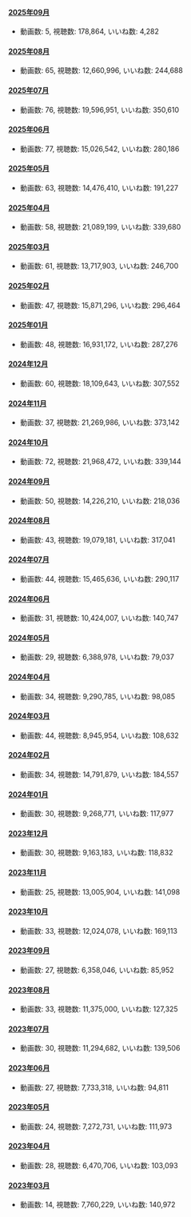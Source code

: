 #### [2025年09月](videos/202509 "wikilink")

-   動画数: 5, 視聴数: 178,864, いいね数: 4,282

#### [2025年08月](videos/202508 "wikilink")

-   動画数: 65, 視聴数: 12,660,996, いいね数: 244,688

#### [2025年07月](videos/202507 "wikilink")

-   動画数: 76, 視聴数: 19,596,951, いいね数: 350,610

#### [2025年06月](videos/202506 "wikilink")

-   動画数: 77, 視聴数: 15,026,542, いいね数: 280,186

#### [2025年05月](videos/202505 "wikilink")

-   動画数: 63, 視聴数: 14,476,410, いいね数: 191,227

#### [2025年04月](videos/202504 "wikilink")

-   動画数: 58, 視聴数: 21,089,199, いいね数: 339,680

#### [2025年03月](videos/202503 "wikilink")

-   動画数: 61, 視聴数: 13,717,903, いいね数: 246,700

#### [2025年02月](videos/202502 "wikilink")

-   動画数: 47, 視聴数: 15,871,296, いいね数: 296,464

#### [2025年01月](videos/202501 "wikilink")

-   動画数: 48, 視聴数: 16,931,172, いいね数: 287,276

#### [2024年12月](videos/202412 "wikilink")

-   動画数: 60, 視聴数: 18,109,643, いいね数: 307,552

#### [2024年11月](videos/202411 "wikilink")

-   動画数: 37, 視聴数: 21,269,986, いいね数: 373,142

#### [2024年10月](videos/202410 "wikilink")

-   動画数: 72, 視聴数: 21,968,472, いいね数: 339,144

#### [2024年09月](videos/202409 "wikilink")

-   動画数: 50, 視聴数: 14,226,210, いいね数: 218,036

#### [2024年08月](videos/202408 "wikilink")

-   動画数: 43, 視聴数: 19,079,181, いいね数: 317,041

#### [2024年07月](videos/202407 "wikilink")

-   動画数: 44, 視聴数: 15,465,636, いいね数: 290,117

#### [2024年06月](videos/202406 "wikilink")

-   動画数: 31, 視聴数: 10,424,007, いいね数: 140,747

#### [2024年05月](videos/202405 "wikilink")

-   動画数: 29, 視聴数: 6,388,978, いいね数: 79,037

#### [2024年04月](videos/202404 "wikilink")

-   動画数: 34, 視聴数: 9,290,785, いいね数: 98,085

#### [2024年03月](videos/202403 "wikilink")

-   動画数: 44, 視聴数: 8,945,954, いいね数: 108,632

#### [2024年02月](videos/202402 "wikilink")

-   動画数: 34, 視聴数: 14,791,879, いいね数: 184,557

#### [2024年01月](videos/202401 "wikilink")

-   動画数: 30, 視聴数: 9,268,771, いいね数: 117,977

#### [2023年12月](videos/202312 "wikilink")

-   動画数: 30, 視聴数: 9,163,183, いいね数: 118,832

#### [2023年11月](videos/202311 "wikilink")

-   動画数: 25, 視聴数: 13,005,904, いいね数: 141,098

#### [2023年10月](videos/202310 "wikilink")

-   動画数: 33, 視聴数: 12,024,078, いいね数: 169,113

#### [2023年09月](videos/202309 "wikilink")

-   動画数: 27, 視聴数: 6,358,046, いいね数: 85,952

#### [2023年08月](videos/202308 "wikilink")

-   動画数: 33, 視聴数: 11,375,000, いいね数: 127,325

#### [2023年07月](videos/202307 "wikilink")

-   動画数: 30, 視聴数: 11,294,682, いいね数: 139,506

#### [2023年06月](videos/202306 "wikilink")

-   動画数: 27, 視聴数: 7,733,318, いいね数: 94,811

#### [2023年05月](videos/202305 "wikilink")

-   動画数: 24, 視聴数: 7,272,731, いいね数: 111,973

#### [2023年04月](videos/202304 "wikilink")

-   動画数: 28, 視聴数: 6,470,706, いいね数: 103,093

#### [2023年03月](videos/202303 "wikilink")

-   動画数: 14, 視聴数: 7,760,229, いいね数: 140,972

